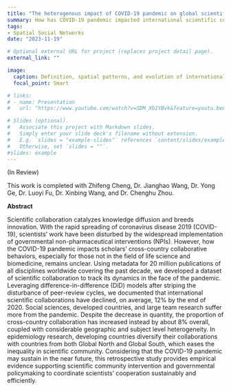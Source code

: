 ```yaml
---
title: "The heterogenous impact of COVID-19 pandemic on global scientific collaboration"
summary: How has COVID-19 pandemic impacted international scientific collaboration? Which disciplines or which countries suffer more? Do developing countries leverage COVID-19 to grow their research influence in the scientific networks? 
tags:
- Spatial Social Networks
date: "2023-11-19"

# Optional external URL for project (replaces project detail page).
external_link: ""

image:
  caption: Definition, spatial patterns, and evolution of international scientific collaboration
  focal_point: Smart

# links:
# - name: Presentation 
#   url: "https://www.youtube.com/watch?v=SDM_Xb2YBvk&feature=youtu.be&t=10501&ab_channel=IEEEVisualizationConference"

# Slides (optional).
#   Associate this project with Markdown slides.
#   Simply enter your slide deck's filename without extension.
#   E.g. `slides = "example-slides"` references `content/slides/example-slides.md`.
#   Otherwise, set `slides = ""`.
#slides: example
---
```


(In Review)

This work is completed with Zhifeng Cheng, Dr. Jianghao Wang, Dr. Yong Ge, Dr. Luoyi Fu, Dr. Xinbing Wang, and Dr. Chenghu Zhou.

**Abstract**

Scientific collaboration catalyzes knowledge diffusion and breeds innovation. With the rapid spreading of coronavirus disease 2019 (COVID-19), scientists’ work have been disturbed by the widespread implementation of governmental non-pharmaceutical interventions (NPIs). However, how the COVID-19 pandemic impacts scholars’ cross-country collaborative behaviors, especially for those not in the field of life science and biomedicine, remains unclear. Using metadata for 20 million publications of all disciplines worldwide covering the past decade, we developed a dataset of scientific collaboration to track its dynamics in the face of the pandemic. Leveraging difference-in-difference (DiD) models after striping the disturbance of peer-review cycles, we documented that international scientific collaborations have declined, on average, 12% by the end of 2020. Social sciences, developed countries, and large team research suffer more from the pandemic. Despite the decrease in quantity, the proportion of cross-country collaboration has increased instead by about 8% overall, coupled with considerable geographic and subject level heterogeneity. In epidemiology research, developing countries diversify their collaborations with countries from both Global North and Global South, which eases the inequality in scientific community. Considering that the COVID-19 pandemic may sustain in the near future, this retrospective study provides empirical evidence supporting scientific community intervention and governmental policymaking to coordinate scientists’ cooperation sustainably and efficiently.
